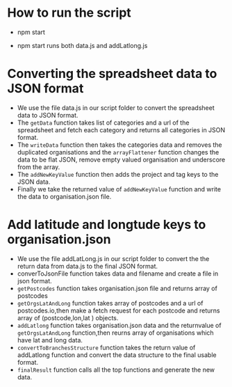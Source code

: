 # How to run the script

- npm start

- npm start runs both data.js and addLatlong.js

# Converting the spreadsheet data to JSON format

- We use the file data.js in our script folder to convert the spreadsheet data to JSON format.
- The `getData` function takes list of categories and a url of the spreadsheet and fetch each category and returns all categories in JSON format.
- The `writeData` function then takes the categories data and removes the duplicated organisations and the `arrayFlattener` function changes the data to be flat JSON, remove empty valued organisation and underscore from the array.
- The `addNewKeyValue` function then adds the project and tag keys to the JSON data.
- Finally we take the returned value of `addNewKeyValue` function and write the data to organisation.json file.

# Add latitude and longtude keys to organisation.json

- We use the file addLatLong.js in our script folder to convert the the return data from data.js to the final JSON format.
- converToJsonFile function takes data and filename and create a file in json format.
- `getPostcodes` function takes organisation.json file and returns array of postcodes
- `getOrgsLatAndLong` function takes array of postcodes and a url of postcodes.io,then make a fetch request for each postcode and returns array of (postcode,lon,lat ) objects.
- `addLatlong` function takes organisation.json data and the returnvalue of `getOrgsLatAndLong` function,then reurns array of organisations which have lat and long data.
- `convertToBranchesStructure` function takes the return value of addLatlong function and convert the data structure to the final usable format.
- `finalResult` function calls all the top functions and generate the new data.
